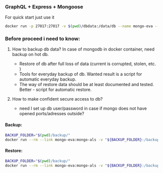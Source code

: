 ### GraphQL + Express + Mongoose

For quick start just use it
```bash
docker run -p 27017:27017 -v $(pwd)/dbdata:/data/db --name mongo-eva --restart always -d mongo:latest
```

### Before proceed i need to know:

1. How to backup db data? In case of mongodb in docker container, need backup on hot db.
      * Restore of db after full loss of data (current is corrupted, stolen, etc. )
      * Tools for everyday backup of db. Wanted result is a script for automatic everyday backup.
      * The way of restore data should be at least documented and tested. Better - script for automatic restore.
      
      
2. How to make confident secure access to db?
    * need I set up db user/password in case if mongo does not have opened ports/adresses outside?
    
    
    
#### Backup:

```bash
BACKUP_FOLDER="$(pwd)/backup/"
docker run --rm --link mongo-eva:mongo-als -v "${BACKUP_FOLDER}:/backup" mongo:latest bash -c "mongodump --out /backup --host mongo-als:27017"
```

#### Restore:

```bash
BACKUP_FOLDER="$(pwd)/backup/"
docker run --rm --link mongo-eva:mongo-als -v "${BACKUP_FOLDER}:/backup" mongo:latest bash -c "mongorestore /backup --host mongo-als:27017"
```
